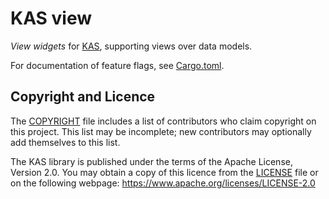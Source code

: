KAS view
======

*View widgets* for [KAS], supporting views over data models.

For documentation of feature flags, see [Cargo.toml](Cargo.toml).

[KAS]: https://crates.io/crates/kas


Copyright and Licence
-------

The [COPYRIGHT](COPYRIGHT) file includes a list of contributors who claim
copyright on this project. This list may be incomplete; new contributors may
optionally add themselves to this list.

The KAS library is published under the terms of the Apache License, Version 2.0.
You may obtain a copy of this licence from the [LICENSE](LICENSE) file or on
the following webpage: <https://www.apache.org/licenses/LICENSE-2.0>
